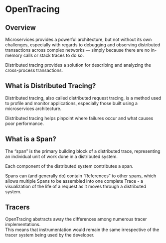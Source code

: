 # OpenTracing

## Overview

Microservices provides a powerful architecture, but not without its own challenges, especially with regards to debugging and observing distributed transactions across complex networks — simply because there are no in-memory calls or stack traces to do so.

Distributed tracing provides a solution for describing and analyzing the cross-process transactions.

## What is Distributed Tracing?

Distributed tracing, also called distributed request tracing, is a method used to profile and monitor applications, especially those built using a microservices architecture.

Distributed tracing helps pinpoint where failures occur and what causes poor performance.

## What is a Span?

The “span” is the primary building block of a distributed trace, representing an individual unit of work done in a distributed system.

Each component of the distributed system contributes a span.

Spans can (and generally do) contain “References” to other spans, which allows multiple Spans to be assembled into one complete Trace - a visualization of the life of a request as it moves through a distributed system.

## Tracers

OpenTracing abstracts away the differences among numerous tracer implementations.  
This means that instrumentation would remain the same irrespective of the tracer system being used by the developer.
